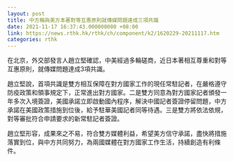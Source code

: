 ```yaml
---
layout: post
title: 中方稱與美方本著對等互惠原則就傳媒問題達成三項共識
date: 2021-11-17 16:37:43.000000000 +08:00
link: https://news.rthk.hk/rthk/ch/component/k2/1620229-20211117.htm
categories: rthk
---
```


在北京，外交部發言人趙立堅確認，中美經過多輪磋商，近日本著相互尊重和對等互惠原則，就傳媒問題達成3項共識。

趙立堅說，首項共識是雙方相互保障在對方國家工作的現任常駐記者，在嚴格遵守防疫政策和領事規定下，正常進出對方國家。二是雙方同意為對方國家記者頒發一年多次入境簽證，美國承諾立即啟動國內程序，解決中國記者簽證停留問題，中方承諾在美國政策措施到位後，給予駐華美國記者同等待遇。三是雙方將依法依規，對等審批符合申請要求的新常駐記者簽證。

趙立堅形容，成果來之不易，符合雙方媒體利益，希望美方信守承諾，盡快將措施落實到位，與中方共同努力，為兩國媒體在對方國家工作生活，持續創造有利條件。
